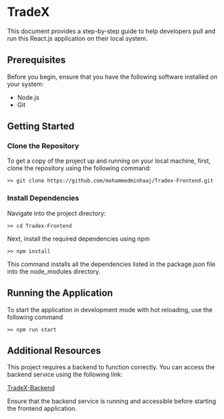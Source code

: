 # TradeX

This document provides a step-by-step guide to help developers pull and run this React.js application on their local system.

## Prerequisites

Before you begin, ensure that you have the following software installed on your system:

- Node.js
- Git

## Getting Started

### Clone the Repository

To get a copy of the project up and running on your local machine, first, clone the repository using the following command:

` >> git clone https://github.com/mohammedminhaaj/Tradex-Frontend.git `

### Install Dependencies

Navigate into the project directory:

` >> cd Tradex-Frontend `

Next, install the required dependencies using npm

` >> npm install `

This command installs all the dependencies listed in the package.json file into the node_modules directory.

## Running the Application

To start the application in development mode with hot reloading, use the following command

` >> npm run start `

## Additional Resources

This project requires a backend to function correctly. You can access the backend service using the following link:

[TradeX-Backend](https://github.com/mohammedminhaaj/Tradex-Backend)

Ensure that the backend service is running and accessible before starting the frontend application.



